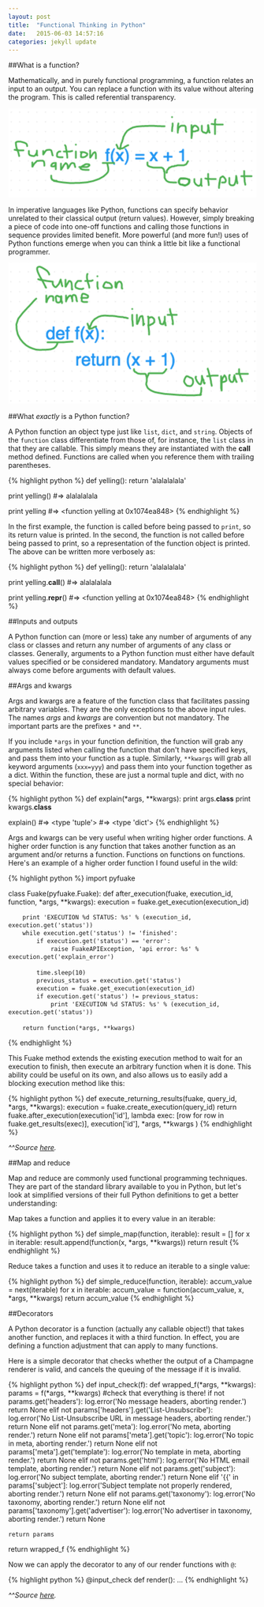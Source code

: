 ```yaml
---
layout: post
title:  "Functional Thinking in Python"
date:   2015-06-03 14:57:16
categories: jekyll update
---
```


##What is a function?

Mathematically, and in purely functional programming, a function relates an input to an output. You can replace a function with its value without altering the program. This is called referential transparency.

![Mathematical funcion](/images/math.png)

In imperative languages like Python, functions can specify behavior unrelated to their classical output (return values). However, simply breaking a piece of code into one-off functions and calling those functions in sequence provides limited benefit. More powerful (and more fun!) uses of Python functions emerge when you can think a little bit like a functional programmer.

![Python funcion](/images/python.png)

##What *exactly* is a Python function?

A Python function an object type just like `list`, `dict`, and `string`. Objects of the `function` class differentiate from those of, for instance, the `list` class in that they are callable. This simply means they are instantiated with the __call__ method defined. Functions are called when you reference them with trailing parentheses.

{% highlight python %}
def yelling():
  return 'alalalalala'

print yelling()
#=> alalalalala

print yelling
#=> <function yelling at 0x1074ea848>
{% endhighlight %}

In the first example, the function is called before being passed to `print`, so its return value is printed. In the second, the function is not called before being passed to print, so a representation of the function object is printed. The above can be written more verbosely as:

{% highlight python %}
def yelling():
  return 'alalalalala'

print yelling.__call__()
#=> alalalalala

print yelling.__repr__()
#=> <function yelling at 0x1074ea848>
{% endhighlight %}

##Inputs and outputs

A Python function can (more or less) take any number of arguments of any class or classes and return any number of arguments of any class or classes. Generally, arguments to a Python function must either have default values specified or be considered mandatory. Mandatory arguments must always come before arguments with default values.

##Args and kwargs

Args and kwargs are a feature of the function class that facilitates passing arbitrary variables. They are the only exceptions to the above input rules. The names *args* and *kwargs* are convention but not mandatory. The important parts are the prefixes `*` and `**`.

If you include `*args` in your function definition, the function will grab any arguments listed when calling the function that don't have specified keys, and pass them into your function as a tuple. Similarly, `**kwargs` will grab all keyword arguments (`xxx=yyy`) and pass them into your function together as a dict. Within the function, these are just a normal tuple and dict, with no special behavior:

{% highlight python %}
def explain(*args, **kwargs):
    print args.__class__
    print kwargs.__class__

explain()
#=> <type 'tuple'>
#=> <type 'dict'>
{% endhighlight %}

Args and kwargs can be very useful when writing higher order functions. A higher order function is any function that takes another function as an argument and/or returns a function. Functions on functions on functions. Here's an example of a higher order function I found useful in the wild:

{% highlight python %}
import pyfuake

class Fuake(pyfuake.Fuake):
    def after_execution(fuake, execution_id, function, *args, **kwargs):
        execution = fuake.get_execution(execution_id)

        print 'EXECUTION %d STATUS: %s' % (execution_id, execution.get('status'))
        while execution.get('status') != 'finished':
            if execution.get('status') == 'error':
                raise FuakeAPIException, 'api error: %s' % execution.get('explain_error')

            time.sleep(10)
            previous_status = execution.get('status')
            execution = fuake.get_execution(execution_id)
            if execution.get('status') != previous_status:
                print 'EXECUTION %d STATUS: %s' % (execution_id, execution.get('status'))

        return function(*args, **kwargs)
{% endhighlight %}

This Fuake method extends the existing execution method to wait for an execution to finish, then execute an arbitrary function when it is done. This ability could be useful on its own, and also allows us to easily add a blocking execution method like this:

{% highlight python %}
def execute_returning_results(fuake, query_id, *args, **kwargs):
    execution = fuake.create_execution(query_id)
    return fuake.after_execution(execution['id'],
        lambda exec: [row for row in fuake.get_results(exec)],
        execution['id'], *args, **kwargs
    )
{% endhighlight %}

*^^Source [here](https://git.adverplex.com/rquinlan/pyquake/blob/master/pyquake/execution.py).*

##Map and reduce

Map and reduce are commonly used functional programming techniques. They are part of the standard library available to you in Python, but let's look at simplified versions of their full Python definitions to get a better understanding:

Map takes a function and applies it to every value in an iterable:

{% highlight python %}
def simple_map(function, iterable):
  	result = []
  	for x in iterable:
        result.append(function(x, *args, **kwargs))
  	return result
{% endhighlight %}

Reduce takes a function and uses it to reduce an iterable to a single value:

{% highlight python %}
def simple_reduce(function, iterable):
    accum_value = next(iterable)
    for x in iterable:
        accum_value = function(accum_value, x, *args, **kwargs)
    return accum_value
{% endhighlight %}

##Decorators

A Python decorator is a function (actually any callable object!) that takes another function, and replaces it with a third function. In effect, you are defining a function adjustment that can apply to many functions.

Here is a simple decorator that checks whether the output of a Champagne renderer is valid, and cancels the queuing of the message if it is invalid.

{% highlight python %}
def input_check(f):
  def wrapped_f(*args, **kwargs):
  	params = f(*args, **kwargs)
  	#check that everything is there!
  	if not params.get('headers'):
  		log.error('No message headers, aborting render.')
  		return None
  	elif not params['headers'].get('List-Unsubscribe'):
  		log.error('No List-Unsubscribe URL in message headers, aborting render.')
  		return None
  	elif not params.get('meta'):
  		log.error('No meta, aborting render.')
  		return None
  	elif not params['meta'].get('topic'):
  		log.error('No topic in meta, aborting render.')
  		return None
  	elif not params['meta'].get('template'):
  		log.error('No template in meta, aborting render.')
  		return None
  	elif not params.get('html'):
              	log.error('No HTML email template, aborting render.')
              	return None
  	elif not params.get('subject'):
  		log.error('No subject template, aborting render.')
  		return None
  	elif '\{\{' in params['subject']:
  		log.error('Subject template not properly rendered, aborting render.')
  		return None
  	elif not params.get('taxonomy'):
  		log.error('No taxonomy, aborting render.')
  		return None
  	elif not params['taxonomy'].get('advertiser'):
                log.error('No advertiser in taxonomy, aborting render.')
                return None

  	return params

  return wrapped_f
{% endhighlight %}

Now we can apply the decorator to any of our render functions with `@`:

{% highlight python %}
@input_check
def render():
    ...
{% endhighlight %}

*^^Source [here](https://git.adverplex.com/social/social_mail/blob/master/social_mail/scripts/renderers.py).*

